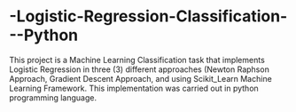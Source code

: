 # -Logistic-Regression-Classification---Python
This project is a Machine Learning Classification task that implements Logistic Regression in three (3) different approaches (Newton Raphson Approach, Gradient Descent Approach, and using Scikit_Learn Machine Learning Framework. This implementation was carried out in python programming language.
